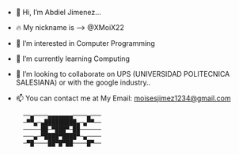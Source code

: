 - 👋 Hi, I’m Abdiel Jimenez...
- 🔥 My nickname is --> @XMoiX22 
- 👀 I’m interested in Computer Programming
- 🌱 I’m currently learning Computing
- 💞️ I’m looking to collaborate on UPS (UNIVERSIDAD POLITECNICA SALESIANA) or with the google industry..
- 📫 You can contact me at My Email: moisesjimez1234@gmail.com

        ──▄────▄▄▄▄▄▄▄────▄───
        ─▀▀▄─▄█████████▄─▄▀▀──
        ─────██─▀███▀─██──────
        ───▄─▀████▀████▀─▄────
        ─▀█────██▀█▀██────█▀──


<!---
XMoiX22/XMoiX22 is a ✨ special ✨ repository because its `README.md` (this file) appears on your GitHub profile.
You can click the Preview link to take a look at your changes.
--->
